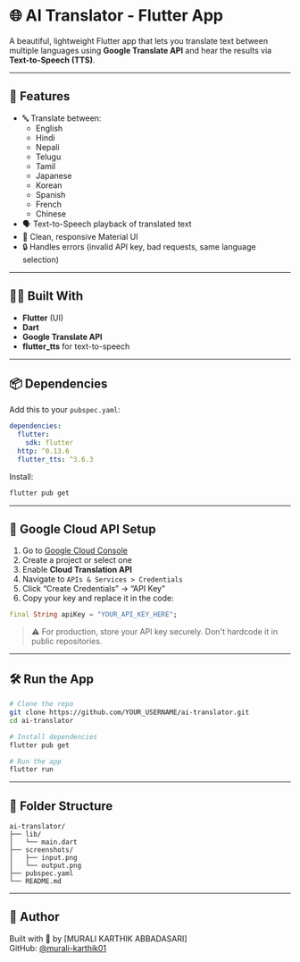 # 🌐 AI Translator - Flutter App

A beautiful, lightweight Flutter app that lets you translate text between multiple languages using **Google Translate API** and hear the results via **Text-to-Speech (TTS)**.

---

## 🚀 Features

- 🔤 Translate between:
  - English
  - Hindi
  - Nepali
  - Telugu
  - Tamil
  - Japanese
  - Korean
  - Spanish
  - French
  - Chinese
- 🗣️ Text-to-Speech playback of translated text
- 🌈 Clean, responsive Material UI
- 🔒 Handles errors (invalid API key, bad requests, same language selection)

---

## 🧑‍💻 Built With

- **Flutter** (UI)
- **Dart**
- **Google Translate API**
- **flutter_tts** for text-to-speech

---

## 📦 Dependencies

Add this to your `pubspec.yaml`:

```yaml
dependencies:
  flutter:
    sdk: flutter
  http: ^0.13.6
  flutter_tts: ^3.6.3
```

Install:

```bash
flutter pub get
```

---

## 🔑 Google Cloud API Setup

1. Go to [Google Cloud Console](https://console.cloud.google.com/)
2. Create a project or select one
3. Enable **Cloud Translation API**
4. Navigate to `APIs & Services > Credentials`
5. Click “Create Credentials” → “API Key”
6. Copy your key and replace it in the code:

```dart
final String apiKey = "YOUR_API_KEY_HERE";
```

> ⚠️ For production, store your API key securely. Don't hardcode it in public repositories.

---

## 🛠 Run the App

```bash
# Clone the repo
git clone https://github.com/YOUR_USERNAME/ai-translator.git
cd ai-translator

# Install dependencies
flutter pub get

# Run the app
flutter run
```

---

## 📁 Folder Structure

```
ai-translator/
├── lib/
│   └── main.dart
├── screenshots/
│   ├── input.png
│   └── output.png
├── pubspec.yaml
└── README.md
```

---
## 👤 Author

Built with 💙 by [MURALI KARTHIK ABBADASARI]  
GitHub: [@murali-karthik01](https://github.com/murali-karthik01)

